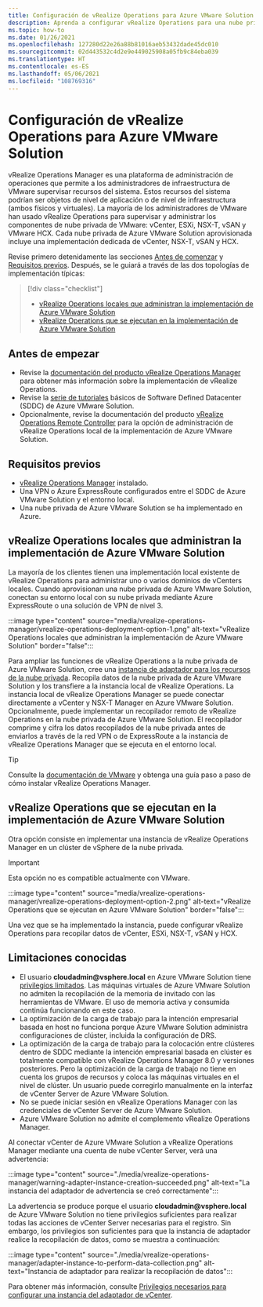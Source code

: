 ```yaml
---
title: Configuración de vRealize Operations para Azure VMware Solution
description: Aprenda a configurar vRealize Operations para una nube privada de Azure VMware Solution.
ms.topic: how-to
ms.date: 01/26/2021
ms.openlocfilehash: 127280d22e26a88b81016aeb53432dade45dc010
ms.sourcegitcommit: 02d443532c4d2e9e449025908a05fb9c84eba039
ms.translationtype: HT
ms.contentlocale: es-ES
ms.lasthandoff: 05/06/2021
ms.locfileid: "108769316"
---
```

# <a name="configure-vrealize-operations-for-azure-vmware-solution"></a>Configuración de vRealize Operations para Azure VMware Solution


vRealize Operations Manager es una plataforma de administración de operaciones que permite a los administradores de infraestructura de VMware supervisar recursos del sistema. Estos recursos del sistema podrían ser objetos de nivel de aplicación o de nivel de infraestructura (ambos físicos y virtuales). La mayoría de los administradores de VMware han usado vRealize Operations para supervisar y administrar los componentes de nube privada de VMware: vCenter, ESXi, NSX-T, vSAN y VMware HCX.  Cada nube privada de Azure VMware Solution aprovisionada incluye una implementación dedicada de vCenter, NSX-T, vSAN y HCX. 

Revise primero detenidamente las secciones [Antes de comenzar](#before-you-begin) y [Requisitos previos](#prerequisites). Después, se le guiará a través de las dos topologías de implementación típicas:

> [!div class="checklist"]
> * [vRealize Operations locales que administran la implementación de Azure VMware Solution](#on-premises-vrealize-operations-managing-azure-vmware-solution-deployment)
> * [vRealize Operations que se ejecutan en la implementación de Azure VMware Solution](#vrealize-operations-running-on-azure-vmware-solution-deployment)

## <a name="before-you-begin"></a>Antes de empezar
* Revise la [documentación del producto vRealize Operations Manager](https://docs.vmware.com/en/vRealize-Operations-Manager/8.1/com.vmware.vcom.vapp.doc/GUID-7FFC61A0-7562-465C-A0DC-46D092533984.html) para obtener más información sobre la implementación de vRealize Operations. 
* Revise la [serie de tutoriales](tutorial-network-checklist.md) básicos de Software Defined Datacenter (SDDC) de Azure VMware Solution.
* Opcionalmente, revise la documentación del producto [vRealize Operations Remote Controller](https://docs.vmware.com/en/vRealize-Operations-Manager/8.1/com.vmware.vcom.vapp.doc/GUID-263F9219-E801-4383-8A59-E84F3D01ED6B.html) para la opción de administración de vRealize Operations local de la implementación de Azure VMware Solution. 


## <a name="prerequisites"></a>Requisitos previos
* [vRealize Operations Manager](https://docs.vmware.com/en/vRealize-Operations-Manager/8.1/com.vmware.vcom.vapp.doc/GUID-7FFC61A0-7562-465C-A0DC-46D092533984.html) instalado.
* Una VPN o Azure ExpressRoute configurados entre el SDDC de Azure VMware Solution y el entorno local.
* Una nube privada de Azure VMware Solution se ha implementado en Azure.



## <a name="on-premises-vrealize-operations-managing-azure-vmware-solution-deployment"></a>vRealize Operations locales que administran la implementación de Azure VMware Solution
La mayoría de los clientes tienen una implementación local existente de vRealize Operations para administrar uno o varios dominios de vCenters locales. Cuando aprovisionan una nube privada de Azure VMware Solution, conectan su entorno local con su nube privada mediante Azure ExpressRoute o una solución de VPN de nivel 3.  

:::image type="content" source="media/vrealize-operations-manager/vrealize-operations-deployment-option-1.png" alt-text="vRealize Operations locales que administran la implementación de Azure VMware Solution" border="false":::

Para ampliar las funciones de vRealize Operations a la nube privada de Azure VMware Solution, cree una [instancia de adaptador para los recursos de la nube privada](https://docs.vmware.com/en/vRealize-Operations-Manager/8.1/com.vmware.vcom.config.doc/GUID-640AD750-301E-4D36-8293-1BFEB67E2600.html). Recopila datos de la nube privada de Azure VMware Solution y los transfiere a la instancia local de vRealize Operations. La instancia local de vRealize Operations Manager se puede conectar directamente a vCenter y NSX-T Manager en Azure VMware Solution. Opcionalmente, puede implementar un recopilador remoto de vRealize Operations en la nube privada de Azure VMware Solution. El recopilador comprime y cifra los datos recopilados de la nube privada antes de enviarlos a través de la red VPN o de ExpressRoute a la instancia de vRealize Operations Manager que se ejecuta en el entorno local. 

> [!TIP]
> Consulte la [documentación de VMware](https://docs.vmware.com/en/vRealize-Operations-Manager/8.1/com.vmware.vcom.vapp.doc/GUID-7FFC61A0-7562-465C-A0DC-46D092533984.html) y obtenga una guía paso a paso de cómo instalar vRealize Operations Manager. 



## <a name="vrealize-operations-running-on-azure-vmware-solution-deployment"></a>vRealize Operations que se ejecutan en la implementación de Azure VMware Solution

Otra opción consiste en implementar una instancia de vRealize Operations Manager en un clúster de vSphere de la nube privada. 

>[!IMPORTANT]
>Esta opción no es compatible actualmente con VMware.

:::image type="content" source="media/vrealize-operations-manager/vrealize-operations-deployment-option-2.png" alt-text="vRealize Operations que se ejecutan en Azure VMware Solution" border="false":::

Una vez que se ha implementado la instancia, puede configurar vRealize Operations para recopilar datos de vCenter, ESXi, NSX-T, vSAN y HCX. 



## <a name="known-limitations"></a>Limitaciones conocidas

- El usuario **cloudadmin\@vsphere.local** en Azure VMware Solution tiene [privilegios limitados](concepts-identity.md).  Las máquinas virtuales de Azure VMware Solution no admiten la recopilación de la memoria de invitado con las herramientas de VMware.  El uso de memoria activa y consumida continúa funcionando en este caso.
- La optimización de la carga de trabajo para la intención empresarial basada en host no funciona porque Azure VMware Solution administra configuraciones de clúster, incluida la configuración de DRS.
- La optimización de la carga de trabajo para la colocación entre clústeres dentro de SDDC mediante la intención empresarial basada en clúster es totalmente compatible con vRealize Operations Manager 8.0 y versiones posteriores. Pero la optimización de la carga de trabajo no tiene en cuenta los grupos de recursos y coloca las máquinas virtuales en el nivel de clúster. Un usuario puede corregirlo manualmente en la interfaz de vCenter Server de Azure VMware Solution.
- No se puede iniciar sesión en vRealize Operations Manager con las credenciales de vCenter Server de Azure VMware Solution. 
- Azure VMware Solution no admite el complemento vRealize Operations Manager.

Al conectar vCenter de Azure VMware Solution a vRealize Operations Manager mediante una cuenta de nube vCenter Server, verá una advertencia:

:::image type="content" source="./media/vrealize-operations-manager/warning-adapter-instance-creation-succeeded.png" alt-text="La instancia del adaptador de advertencia se creó correctamente":::

La advertencia se produce porque el usuario **cloudadmin\@vsphere.local** de Azure VMware Solution no tiene privilegios suficientes para realizar todas las acciones de vCenter Server necesarias para el registro. Sin embargo, los privilegios son suficientes para que la instancia de adaptador realice la recopilación de datos, como se muestra a continuación:

:::image type="content" source="./media/vrealize-operations-manager/adapter-instance-to-perform-data-collection.png" alt-text="Instancia de adaptador para realizar la recopilación de datos":::

Para obtener más información, consulte [Privilegios necesarios para configurar una instancia del adaptador de vCenter](https://docs.vmware.com/en/vRealize-Operations-Manager/8.1/com.vmware.vcom.core.doc/GUID-3BFFC92A-9902-4CF2-945E-EA453733B426.html).

<!-- LINKS - external -->


<!-- LINKS - internal -->




